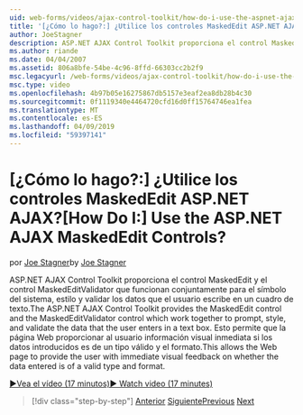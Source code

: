 ```yaml
---
uid: web-forms/videos/ajax-control-toolkit/how-do-i-use-the-aspnet-ajax-maskededit-controls
title: '[¿Cómo lo hago?:] ¿Utilice los controles MaskedEdit ASP.NET AJAX? | Microsoft Docs'
author: JoeStagner
description: ASP.NET AJAX Control Toolkit proporciona el control MaskedEdit y el control MaskedEditValidator que funcionan conjuntamente para pedir, estilo y validar la d...
ms.author: riande
ms.date: 04/04/2007
ms.assetid: 806a8bfe-54be-4c96-8ffd-66303cc2b2f9
msc.legacyurl: /web-forms/videos/ajax-control-toolkit/how-do-i-use-the-aspnet-ajax-maskededit-controls
msc.type: video
ms.openlocfilehash: 4b97b05e16275867db5157e3eaf2ea8db28b4c30
ms.sourcegitcommit: 0f1119340e4464720cfd16d0ff15764746ea1fea
ms.translationtype: MT
ms.contentlocale: es-ES
ms.lasthandoff: 04/09/2019
ms.locfileid: "59397141"
---
```

# <a name="how-do-i-use-the-aspnet-ajax-maskededit-controls"></a><span data-ttu-id="d3d45-104">[¿Cómo lo hago?:] ¿Utilice los controles MaskedEdit ASP.NET AJAX?</span><span class="sxs-lookup"><span data-stu-id="d3d45-104">[How Do I:] Use the ASP.NET AJAX MaskedEdit Controls?</span></span>

<span data-ttu-id="d3d45-105">por [Joe Stagner](https://github.com/JoeStagner)</span><span class="sxs-lookup"><span data-stu-id="d3d45-105">by [Joe Stagner](https://github.com/JoeStagner)</span></span>

<span data-ttu-id="d3d45-106">ASP.NET AJAX Control Toolkit proporciona el control MaskedEdit y el control MaskedEditValidator que funcionan conjuntamente para el símbolo del sistema, estilo y validar los datos que el usuario escribe en un cuadro de texto.</span><span class="sxs-lookup"><span data-stu-id="d3d45-106">The ASP.NET AJAX Control Toolkit provides the MaskedEdit control and the MaskedEditValidator control which work together to prompt, style, and validate the data that the user enters in a text box.</span></span> <span data-ttu-id="d3d45-107">Esto permite que la página Web proporcionar al usuario información visual inmediata si los datos introducidos es de un tipo válido y el formato.</span><span class="sxs-lookup"><span data-stu-id="d3d45-107">This allows the Web page to provide the user with immediate visual feedback on whether the data entered is of a valid type and format.</span></span>

[<span data-ttu-id="d3d45-108">&#9654;Vea el vídeo (17 minutos)</span><span class="sxs-lookup"><span data-stu-id="d3d45-108">&#9654; Watch video (17 minutes)</span></span>](https://channel9.msdn.com/Blogs/ASP-NET-Site-Videos/how-do-i-use-the-aspnet-ajax-maskededit-controls)

> [!div class="step-by-step"]
> <span data-ttu-id="d3d45-109">[Anterior](how-do-i-use-the-aspnet-ajax-dropdown-control.md)
> [Siguiente](how-do-i-use-the-aspnet-ajax-mutuallyexclusive-checkbox-extender.md)</span><span class="sxs-lookup"><span data-stu-id="d3d45-109">[Previous](how-do-i-use-the-aspnet-ajax-dropdown-control.md)
[Next](how-do-i-use-the-aspnet-ajax-mutuallyexclusive-checkbox-extender.md)</span></span>
